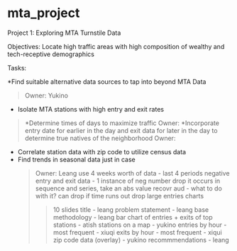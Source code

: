 # mta_project
Project 1: Exploring MTA Turnstile Data

Objectives: Locate high traffic areas with high composition of wealthy and tech-receptive demographics

Tasks:

*Find suitable alternative data sources to tap into beyond MTA Data
  > Owner: Yukino
* Isolate MTA stations with high entry and exit rates
> *Determine times of days to maximize traffic
  > Owner:
> *Incorporate entry date for earlier in the day and exit data for later in the day to determine true natives of the neighborhood
  > Owner:
* Correlate station data with zip code to utilize census data
* Find trends in seasonal data just in case
  > Owner: Leang
use 4 weeks worth of data - last 4 periods
 negative entry and exit data - 1 instance of neg number drop it 
 occurs in sequence and series, take an abs value 
 recovr aud - what to do with it? can drop if time runs out 
 drop large entries 
charts
  >>10 slides 
    >>title - leang
    >>problem statement - leang
    >>base methodology - leang
    >>bar chart of entries + exits of top stations  - atish
    >>stations on a map - yukino
    >>entries by hour - most frequent - xiuqi
    >>exits by hour - most frequent - xiqui
    >>zip code data (overlay) - yukino
    >>recommmendations - leang
